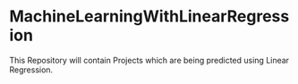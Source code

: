 # MachineLearningWithLinearRegression

This Repository will contain Projects which are being predicted using Linear Regression.
